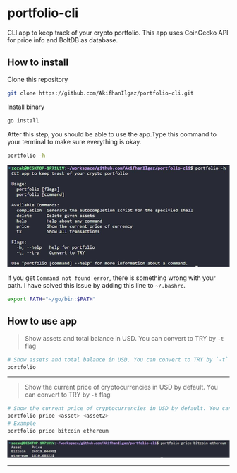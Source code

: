 # portfolio-cli

CLI app to keep track of your crypto portfolio. This app uses CoinGecko API for price info and BoltDB as database.

## How to install

Clone this repository

```bash
git clone https://github.com/AkifhanIlgaz/portfolio-cli.git
```

Install binary

```bash
go install
```

After this step, you should be able to use the app.Type this command to your terminal to make sure everything is okay.

```bash
portfolio -h
```

![help](https://github.com/AkifhanIlgaz/portfolio-cli/blob/main/readme-imgs/portfolio-h.jpg)

If you get `Command not found error`, there is something wrong with your path. I have solved this issue by adding this line to `~/.bashrc`.

```bash
export PATH="~/go/bin:$PATH"
```

## How to use app

> Show assets and total balance in USD. You can convert to TRY by `-t` flag

```bash
# Show assets and total balance in USD. You can convert to TRY by `-t` flag
portfolio
```

---

> Show the current price of cryptocurrencies in USD by default. You can convert to TRY by `-t` flag

```bash
# Show the current price of cryptocurrencies in USD by default. You can convert to TRY by `-t` flag
portfolio price <asset> <asset2>
# Example
portfolio price bitcoin ethereum
```

![help](https://github.com/AkifhanIlgaz/portfolio-cli/blob/main/readme-imgs/price-bitcoin-ethereum.jpg)

---
